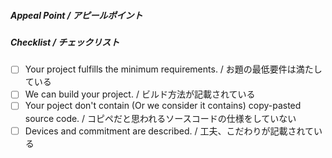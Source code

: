 <!--
Thank you for your pull request! Before you submit, make sure to review the requirements below.

プルリクエストありがとうございます！下記の要件を確認してください。
-->

##### Appeal Point / アピールポイント

<!--
Write down things you have devised or put effort on.

工夫した点・こだわったポイントがあればこちらでアピールしてください。
-->

##### Checklist / チェックリスト

<!--
Read the checklist below and mark appropriate one(s) as checked.

確認できたら[ ]を[x]に変更ください。
-->

- [ ] Your project fulfills the minimum requirements. / お題の最低要件は満たしている
- [ ] We can build your project. / ビルド方法が記載されている
- [ ] Your poject don't contain (Or we consider it contains) copy-pasted source code. / コピペだと思われるソースコードの仕様をしていない
- [ ] Devices and commitment are described. / 工夫、こだわりが記載されている

<!--
You can submit this pull request even if it is incomplete, but please note that it will not be eligible for evaluation.

未完成のソースコードも提出可能です。未完成のソースコードは、表彰の対象にはなりませんのでご注意ください。
-->